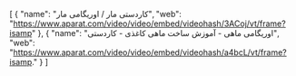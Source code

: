 [
  {
    "name": "کاردستی مار / اوریگامی مار",
    "web": "https://www.aparat.com/video/video/embed/videohash/3ACoj/vt/frame?isamp"
  },
  {
    "name": "اوریگامی ماهی - آموزش ساخت ماهی کاغذی - کاردستی",
    "web": "https://www.aparat.com/video/video/embed/videohash/a4bcL/vt/frame?isamp."
  }
]
